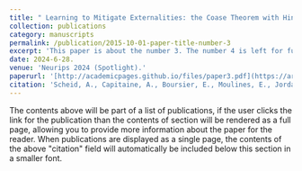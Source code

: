 ```yaml
---
title: " Learning to Mitigate Externalities: the Coase Theorem with Hindsight Rationality."
collection: publications
category: manuscripts
permalink: /publication/2015-10-01-paper-title-number-3
excerpt: 'This paper is about the number 3. The number 4 is left for future work.'
date: 2024-6-28.
venue: 'Neurips 2024 (Spotlight).'
paperurl: '[http://academicpages.github.io/files/paper3.pdf](https://arxiv.org/abs/2406.19824)'
citation: 'Scheid, A., Capitaine, A., Boursier, E., Moulines, E., Jordan, M., & Durmus, A. O. Learning to Mitigate Externalities: the Coase Theorem with Hindsight Rationality. In The Thirty-eighth Annual Conference on Neural Information Processing Systems.'
---
```


The contents above will be part of a list of publications, if the user clicks the link for the publication than the contents of section will be rendered as a full page, allowing you to provide more information about the paper for the reader. When publications are displayed as a single page, the contents of the above "citation" field will automatically be included below this section in a smaller font.
